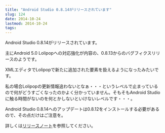 ```yaml
---
title: "Android Studio 0.8.14がリリースされています"
slug: 124
date: 2014-10-24
lastmod: 2014-10-24
tags: 
---
```


Android Studio 0.8.14がリリースされています。

主にAndroid 5.0 Lolipopへの対応強化が内容の、0.8.13からのバグフィクスリリースのようです。

XMLエディタでLolipopで新たに追加された要素を扱えるようになったみたいです。

私の場合Lolipopの更新情報追わないとなぁ・・・というレベルで止まっているので何がどうすごくなったのかよく分かっていません。そもそもAndroid Studioに触る時間がないのを何とかしないといけないレベルです・・・。

Android Studio 0.8.14へのアップデートは0.8.12をインストールする必要があるので、その点だけはご注意を。

詳しくは<a href="http://tools.android.com/recent/androidstudio0814released">リリースノート</a>を参照してください。


  